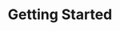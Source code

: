 ---
title: Getting Started
parent: docs
order: 1
sections:

   - file: step1
     layout: text

   - file: step2
     layout: text

   - file: step2result
     layout: board
     data:
      boardid: example-elements

   - file: step3
     layout: text

   - file: step3result
     layout: board
     data:
      boardid: example-blank 
---